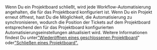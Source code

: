 Wenn Du ein Projektboard schließt, wird jede Workflow-Automatisierung angehalten, die für das Projektboard konfiguriert ist. Wenn Du ein Projekt erneut öffnest, hast Du die Möglichkeit, die Automatisierung zu synchronisieren, wodurch die Position der Tickets auf dem Projektboard entsprechend den für das Projektboard konfigurierten Automatisierungseinstellungen aktualisiert wird. Weitere Informationen findest Du unter["Wiederöffnen eines geschlossenen Projektboard](/articles/reopening-a-closed-project-board)" oder["Schließen eines Projektboard".](/articles/closing-a-project-board)
